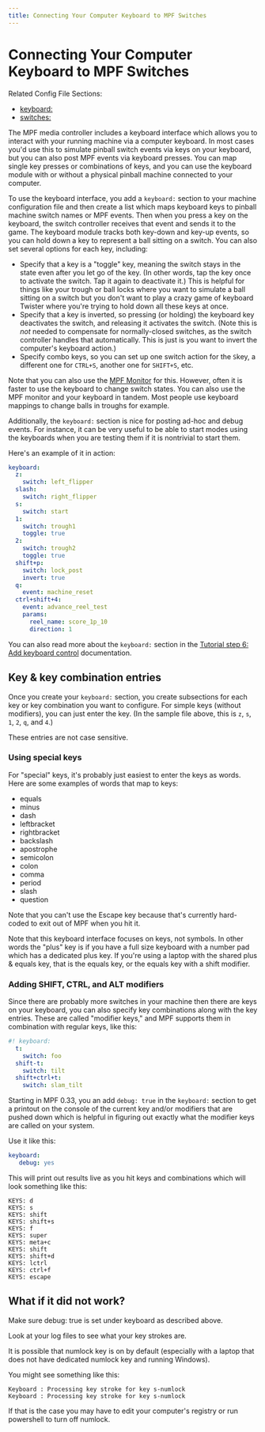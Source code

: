 ```yaml
---
title: Connecting Your Computer Keyboard to MPF Switches
---
```


# Connecting Your Computer Keyboard to MPF Switches


Related Config File Sections:

* [keyboard:](../../config/keyboard.md)
* [switches:](../../config/switches.md)

The MPF media controller includes a keyboard interface which allows you
to interact with your running machine via a computer keyboard. In most
cases you'd use this to simulate pinball switch events via keys on your
keyboard, but you can also post MPF events via keyboard presses. You can
map single key presses or combinations of keys, and you can use the
keyboard module with or without a physical pinball machine connected to
your computer.

To use the keyboard interface, you add a `keyboard:` section
to your machine configuration file and then create a list which maps
keyboard keys to pinball machine switch names or MPF events. Then when
you press a key on the keyboard, the switch controller receives that
event and sends it to the game. The keyboard module tracks both key-down
and key-up events, so you can hold down a key to represent a ball
sitting on a switch. You can also set several options for each key,
including:

* Specify that a key is a "toggle" key, meaning the switch stays in
    the state even after you let go of the key. (In other words, tap the
    key once to activate the switch. Tap it again to deactivate it.)
    This is helpful for things like your trough or ball locks where you
    want to simulate a ball sitting on a switch but you don't want to
    play a crazy game of keyboard Twister where you're trying to hold
    down all these keys at once.
* Specify that a key is inverted, so pressing (or holding) the
    keyboard key deactivates the switch, and releasing it activates the
    switch. (Note this is *not* needed to compensate for normally-closed
    switches, as the switch controller handles that automatically. This
    is just is you want to invert the computer's keyboard action.)
* Specify combo keys, so you can set up one switch action for the
    `S`key, a different one for `CTRL+S`, another one for `SHIFT+S`,
    etc.

Note that you can also use the
[MPF Monitor](../../tools/monitor/index.md) for
this. However, often it is faster to use the keyboard to change switch
states. You can also use the MPF monitor and your keyboard in tandem.
Most people use keyboard mappings to change balls in troughs for
example.

Additionally, the `keyboard:` section is nice for posting ad-hoc and
debug events. For instance, it can be very useful to be able to start
modes using the keyboards when you are testing them if it is nontrivial
to start them.

Here's an example of it in action:

``` yaml
keyboard:
  z:
    switch: left_flipper
  slash:
    switch: right_flipper
  s:
    switch: start
  1:
    switch: trough1
    toggle: true
  2:
    switch: trough2
    toggle: true
  shift+p:
    switch: lock_post
    invert: true
  q:
    event: machine_reset
  ctrl+shift+4:
    event: advance_reel_test
    params:
      reel_name: score_1p_10
      direction: 1
```

You can also read more about the `keyboard:` section in the
[Tutorial step 6: Add keyboard control](../../tutorial/6_keyboard.md) documentation.

## Key & key combination entries

Once you create your `keyboard:` section, you create subsections for
each key or key combination you want to configure. For simple keys
(without modifiers), you can just enter the key. (In the sample file
above, this is `z`, `s`, `1`, `2`, `q`, and `4`.)

These entries are not case sensitive.

### Using special keys

For "special" keys, it's probably just easiest to enter the keys as
words. Here are some examples of words that map to keys:

* equals
* minus
* dash
* leftbracket
* rightbracket
* backslash
* apostrophe
* semicolon
* colon
* comma
* period
* slash
* question

Note that you can't use the Escape key because that's currently
hard-coded to exit out of MPF when you hit it.

Note that this keyboard interface focuses on keys, not symbols. In other
words the "plus" key is if you have a full size keyboard with a number
pad which has a dedicated plus key. If you're using a laptop with the
shared plus & equals key, that is the equals key, or the equals key with
a shift modifier.

### Adding SHIFT, CTRL, and ALT modifiers

Since there are probably more switches in your machine then there are
keys on your keyboard, you can also specify key combinations along with
the key entries. These are called "modifier keys," and MPF supports
them in combination with regular keys, like this:

``` yaml
#! keyboard:
  t:
    switch: foo
  shift-t:
    switch: tilt
  shift+ctrl+t:
    switch: slam_tilt
```

Starting in MPF 0.33, you an add `debug: true` in the `keyboard:`
section to get a printout on the console of the current key and/or
modifiers that are pushed down which is helpful in figuring out exactly
what the modifier keys are called on your system.

Use it like this:

``` yaml
keyboard:
   debug: yes
```

This will print out results live as you hit keys and combinations which
will look something like this:

    KEYS: d
    KEYS: s
    KEYS: shift
    KEYS: shift+s
    KEYS: f
    KEYS: super
    KEYS: meta+c
    KEYS: shift
    KEYS: shift+d
    KEYS: lctrl
    KEYS: ctrl+f
    KEYS: escape

## What if it did not work?

Make sure debug: true is set under keyboard as described above.

Look at your log files to see what your key strokes are.

It is possible that numlock key is on by default (especially with a
laptop that does not have dedicated numlock key and running Windows).

You might see something like this:

``` console
Keyboard : Processing key stroke for key s-numlock
Keyboard : Processing key stroke for key s-numlock
```

If that is the case you may have to edit your computer's registry or
run powershell to turn off numlock.
